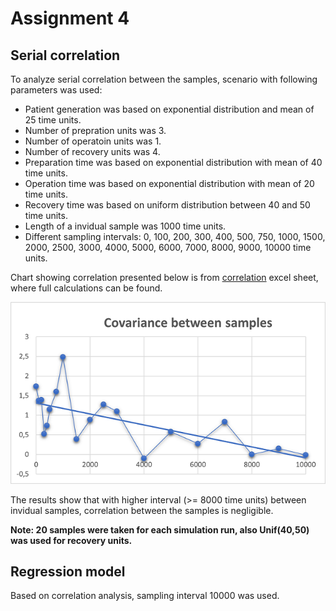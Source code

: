 # Assignment 4

## Serial correlation

To analyze serial correlation between the samples, scenario with following parameters was used:  
- Patient generation was based on exponential distribution and mean of 25 time units.
- Number of prepration units was 3.
- Number of operatoin units was 1.
- Number of recovery units was 4.
- Preparation time was based on exponential distribution with mean of 40 time units.
- Operation time was based on exponential distribution with mean of 20 time units.
- Recovery time was based on uniform distribution between 40 and 50 time units.
- Length of a invidual sample was 1000 time units.
- Different sampling intervals: 0, 100, 200, 300, 400, 500, 750, 1000, 1500, 2000, 2500, 3000, 4000, 5000, 6000, 7000, 8000, 9000, 10000 time units.

Chart showing correlation presented below is from [correlation](covariances.xlsx) excel sheet, where full calculations can be found. 

![Correlation](./correlation.png)

The results show that with higher interval (>= 8000 time units) between invidual samples, correlation between the samples is negligible.

**Note: 20 samples were taken for each simulation run, also Unif(40,50) was used for recovery units.**

## Regression model

Based on correlation analysis, sampling interval 10000 was used.
